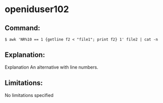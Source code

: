 # openiduser102

## Command:
```
$ awk 'NR%10 == 1 {getline f2 < "file1"; print f2} 1' file2 | cat -n
```

## Explanation:
Explanation
An alternative with line numbers.

## Limitations:
No limitations specified

